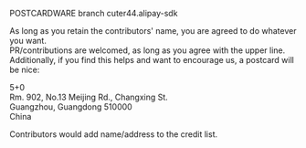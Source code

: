 POSTCARDWARE branch cuter44.alipay-sdk

As long as you retain the contributors' name, you are agreed to do whatever you want.  
PR/contributions are welcomed, as long as you agree with the upper line.  
Additionally, if you find this helps and want to encourage us, a postcard will be nice:  

5+0  
Rm. 902, No.13 Meijing Rd., Changxing St.  
Guangzhou, Guangdong 510000  
China  

Contributors would add name/address to the credit list.

